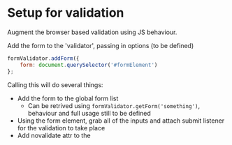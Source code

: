 # Setup for validation

Augment the browser based validation using JS behaviour.

Add the form to the 'validator', passing in options (to be defined)

```js
formValidator.addForm({
    form: document.querySelector('#formElement')
};
```

Calling this will do several things:

* Add the form to the global form list
    * Can be retrived using `formValidator.getForm('something')`, behaviour and full usage still to be defined
* Using the form element, grab all of the inputs and attach submit listener for the validation to take place
* Add novalidate attr to the 

